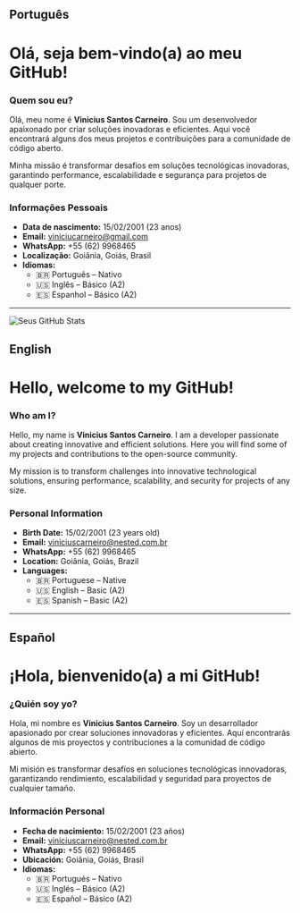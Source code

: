 ## Português

# Olá, seja bem-vindo(a) ao meu GitHub!

### Quem sou eu?
Olá, meu nome é **Vinicius Santos Carneiro**. Sou um desenvolvedor apaixonado por criar soluções inovadoras e eficientes. Aqui você encontrará alguns dos meus projetos e contribuições para a comunidade de código aberto.

Minha missão é transformar desafios em soluções tecnológicas inovadoras, garantindo performance, escalabilidade e segurança para projetos de qualquer porte.

### Informações Pessoais

- **Data de nascimento:** 15/02/2001 (23 anos)
- **Email:** [viniciucarneiro@gmail.com](mailto:viniciucarneiro@gmail.com)
- **WhatsApp:** +55 (62) 9968465
- **Localização:** Goiânia, Goiás, Brasil
- **Idiomas:**
  - 🇧🇷 Português – Nativo
  - 🇺🇸 Inglês – Básico (A2)
  - 🇪🇸 Espanhol – Básico (A2)

---

![Seus GitHub Stats](https://github-readme-stats.vercel.app/api?username=ViniciuCarneiro&show_icons=true&theme=radical)

## English

# Hello, welcome to my GitHub!

### Who am I?
Hello, my name is **Vinicius Santos Carneiro**. I am a developer passionate about creating innovative and efficient solutions. Here you will find some of my projects and contributions to the open-source community.

My mission is to transform challenges into innovative technological solutions, ensuring performance, scalability, and security for projects of any size.

### Personal Information

- **Birth Date:** 15/02/2001 (23 years old)
- **Email:** [viniciuscarneiro@nested.com.br](mailto:viniciuscarneiro@nested.com.br)
- **WhatsApp:** +55 (62) 9968465
- **Location:** Goiânia, Goiás, Brazil
- **Languages:**
  - 🇧🇷 Portuguese – Native
  - 🇺🇸 English – Basic (A2)
  - 🇪🇸 Spanish – Basic (A2)


---

## Español

# ¡Hola, bienvenido(a) a mi GitHub!

### ¿Quién soy yo?
Hola, mi nombre es **Vinicius Santos Carneiro**. Soy un desarrollador apasionado por crear soluciones innovadoras y eficientes. Aquí encontrarás algunos de mis proyectos y contribuciones a la comunidad de código abierto.

Mi misión es transformar desafíos en soluciones tecnológicas innovadoras, garantizando rendimiento, escalabilidad y seguridad para proyectos de cualquier tamaño.

### Información Personal

- **Fecha de nacimiento:** 15/02/2001 (23 años)
- **Email:** [viniciuscarneiro@nested.com.br](mailto:viniciuscarneiro@nested.com.br)
- **WhatsApp:** +55 (62) 9968465
- **Ubicación:** Goiânia, Goiás, Brasil
- **Idiomas:**
  - 🇧🇷 Portugués – Nativo
  - 🇺🇸 Inglés – Básico (A2)
  - 🇪🇸 Español – Básico (A2)
